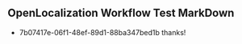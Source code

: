 ## OpenLocalization Workflow Test MarkDown

* 7b07417e-06f1-48ef-89d1-88ba347bed1b 
thanks!



<!--HONumber=Jan16_HO3-->
